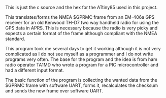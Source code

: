 This is just the c source and the hex for the ATtiny85 used in this project.

This translates/forms the NMEA $GPRMC frame from an EM-406a GPS receiver for an old Kenwood TH-D7 two way handheld radio for using the GPS data in APRS.
This is necessary because the radio is very picky and expects a certain format of the frame although compliant with the NMEA standard.

This program took me several days to get it working although it is not very complicated as I do not see myself as a programmer and I do not write programs very often.
The base for the program and the idea is from ham radio operator TA1MD who wrote a program for a PIC microcontroller and had a different input format.

The basic function of the program is collecting the wanted data from the $GPRMC frame with software UART, forms it, recalculates the checksum and sends the new frame over software UART.
